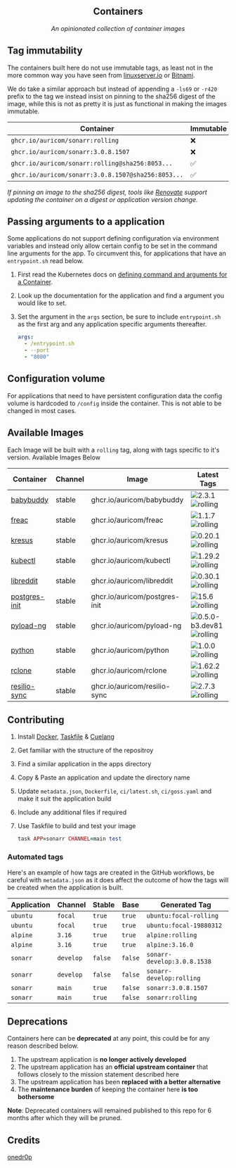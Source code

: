<!---
NOTE: AUTO-GENERATED FILE
to edit this file, instead edit its template at: ./github/scripts/templates/README.md.j2
-->
<div align="center">


## Containers

_An opinionated collection of container images_

</div>

## Tag immutability

The containers built here do not use immutable tags, as least not in the more common way you have seen from [linuxserver.io](https://fleet.linuxserver.io/) or [Bitnami](https://bitnami.com/stacks/containers).

We do take a similar approach but instead of appending a `-ls69` or `-r420` prefix to the tag we instead insist on pinning to the sha256 digest of the image, while this is not as pretty it is just as functional in making the images immutable.

| Container                                          | Immutable |
|----------------------------------------------------|-----------|
| `ghcr.io/auricom/sonarr:rolling`                   | ❌         |
| `ghcr.io/auricom/sonarr:3.0.8.1507`                | ❌         |
| `ghcr.io/auricom/sonarr:rolling@sha256:8053...`    | ✅         |
| `ghcr.io/auricom/sonarr:3.0.8.1507@sha256:8053...` | ✅         |

_If pinning an image to the sha256 digest, tools like [Renovate](https://github.com/renovatebot/renovate) support updating the container on a digest or application version change._

## Passing arguments to a application

Some applications do not support defining configuration via environment variables and instead only allow certain config to be set in the command line arguments for the app. To circumvent this, for applications that have an `entrypoint.sh` read below.

1. First read the Kubernetes docs on [defining command and arguments for a Container](https://kubernetes.io/docs/tasks/inject-data-application/define-command-argument-container/).
2. Look up the documentation for the application and find a argument you would like to set.
3. Set the argument in the `args` section, be sure to include `entrypoint.sh` as the first arg and any application specific arguments thereafter.

    ```yaml
    args:
      - /entrypoint.sh
      - --port
      - "8080"
    ```

## Configuration volume

For applications that need to have persistent configuration data the config volume is hardcoded to `/config` inside the container. This is not able to be changed in most cases.

## Available Images

Each Image will be built with a `rolling` tag, along with tags specific to it's version. Available Images Below

Container | Channel | Image | Latest Tags
--- | --- | --- | ---
[babybuddy](https://github.com/auricom/containers/pkgs/container/babybuddy) | stable | ghcr.io/auricom/babybuddy |![2.3.1](https://img.shields.io/badge/2.3.1-blue?style=flat-square) ![rolling](https://img.shields.io/badge/rolling-blue?style=flat-square)
[freac](https://github.com/auricom/containers/pkgs/container/freac) | stable | ghcr.io/auricom/freac |![1.1.7](https://img.shields.io/badge/1.1.7-blue?style=flat-square) ![rolling](https://img.shields.io/badge/rolling-blue?style=flat-square)
[kresus](https://github.com/auricom/containers/pkgs/container/kresus) | stable | ghcr.io/auricom/kresus |![0.20.1](https://img.shields.io/badge/0.20.1-blue?style=flat-square) ![rolling](https://img.shields.io/badge/rolling-blue?style=flat-square)
[kubectl](https://github.com/auricom/containers/pkgs/container/kubectl) | stable | ghcr.io/auricom/kubectl |![1.29.2](https://img.shields.io/badge/1.29.2-blue?style=flat-square) ![rolling](https://img.shields.io/badge/rolling-blue?style=flat-square)
[libreddit](https://github.com/auricom/containers/pkgs/container/libreddit) | stable | ghcr.io/auricom/libreddit |![0.30.1](https://img.shields.io/badge/0.30.1-blue?style=flat-square) ![rolling](https://img.shields.io/badge/rolling-blue?style=flat-square)
[postgres-init](https://github.com/auricom/containers/pkgs/container/postgres-init) | stable | ghcr.io/auricom/postgres-init |![15.6](https://img.shields.io/badge/15.6-blue?style=flat-square) ![rolling](https://img.shields.io/badge/rolling-blue?style=flat-square)
[pyload-ng](https://github.com/auricom/containers/pkgs/container/pyload-ng) | stable | ghcr.io/auricom/pyload-ng |![0.5.0-b3.dev81](https://img.shields.io/badge/0.5.0--b3.dev81-blue?style=flat-square) ![rolling](https://img.shields.io/badge/rolling-blue?style=flat-square)
[python](https://github.com/auricom/containers/pkgs/container/python) | stable | ghcr.io/auricom/python |![1.0.0](https://img.shields.io/badge/1.0.0-blue?style=flat-square) ![rolling](https://img.shields.io/badge/rolling-blue?style=flat-square)
[rclone](https://github.com/auricom/containers/pkgs/container/rclone) | stable | ghcr.io/auricom/rclone |![1.62.2](https://img.shields.io/badge/1.62.2-blue?style=flat-square) ![rolling](https://img.shields.io/badge/rolling-blue?style=flat-square)
[resilio-sync](https://github.com/auricom/containers/pkgs/container/resilio-sync) | stable | ghcr.io/auricom/resilio-sync |![2.7.3](https://img.shields.io/badge/2.7.3-blue?style=flat-square) ![rolling](https://img.shields.io/badge/rolling-blue?style=flat-square)


## Contributing

1. Install [Docker](https://docs.docker.com/get-docker/), [Taskfile](https://taskfile.dev/) & [Cuelang](https://cuelang.org/)
2. Get familiar with the structure of the repositroy
3. Find a similar application in the apps directory
4. Copy & Paste an application and update the directory name
5. Update `metadata.json`, `Dockerfile`, `ci/latest.sh`, `ci/goss.yaml` and make it suit the application build
6. Include any additional files if required
7. Use Taskfile to build and test your image

    ```ruby
    task APP=sonarr CHANNEL=main test
    ```

### Automated tags

Here's an example of how tags are created in the GitHub workflows, be careful with `metadata.json` as it does affect the outcome of how the tags will be created when the application is built.

| Application | Channel   | Stable  | Base    | Generated Tag               |
|-------------|-----------|---------|---------|-----------------------------|
| `ubuntu`    | `focal`   | `true`  | `true`  | `ubuntu:focal-rolling`      |
| `ubuntu`    | `focal`   | `true`  | `true`  | `ubuntu:focal-19880312`     |
| `alpine`    | `3.16`    | `true`  | `true`  | `alpine:rolling`            |
| `alpine`    | `3.16`    | `true`  | `true`  | `alpine:3.16.0`             |
| `sonarr`    | `develop` | `false` | `false` | `sonarr-develop:3.0.8.1538` |
| `sonarr`    | `develop` | `false` | `false` | `sonarr-develop:rolling`    |
| `sonarr`    | `main`    | `true`  | `false` | `sonarr:3.0.8.1507`         |
| `sonarr`    | `main`    | `true`  | `false` | `sonarr:rolling`            |

## Deprecations

Containers here can be **deprecated** at any point, this could be for any reason described below.

1. The upstream application is **no longer actively developed**
2. The upstream application has an **official upstream container** that follows closely to the mission statement described here
3. The upstream application has been **replaced with a better alternative**
4. The **maintenance burden** of keeping the container here **is too bothersome**

**Note**: Deprecated containers will remained published to this repo for 6 months after which they will be pruned.
## Credits

[onedr0p](https://github.com/onedr0p/containers)